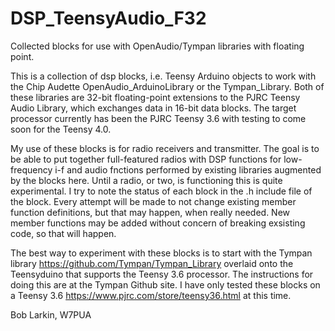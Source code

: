 # DSP_TeensyAudio_F32
Collected blocks for use with OpenAudio/Tympan libraries with floating point.

This is a collection of dsp blocks, i.e. Teensy Arduino objects to work with the Chip Audette OpenAudio_ArduinoLibrary or the Tympan_Library.  Both of these libraries are 32-bit floating-point extensions to the PJRC Teensy Audio Library, which exchanges data in 16-bit data blocks.  The target processor currently has been the PJRC Teensy 3.6 with testing to come soon for the Teensy 4.0.

My use of these blocks is for radio receivers and transmitter.  The goal is to be able to put together full-featured radios with DSP functions for low-frequency i-f and audio fnctions performed by existing libraries augmented by the blocks here.  Until a radio, or two, is functioning this is quite experimental.  I try to note the status of each block in the .h include file of the block. Every attempt will be made to not change existing member function definitions, but that may happen, when really needed.  New member functions may be added without concern of breaking exsisting code, so that will happen.

The best way to experiment with these blocks is to start with the Tympan library
https://github.com/Tympan/Tympan_Library overlaid onto the Teensyduino that supports the Teensy 3.6 processor.  The instructions for doing this are at the Tympan Github site.  I have only tested these blocks on a Teensy 3.6
https://www.pjrc.com/store/teensy36.html at this time.

Bob Larkin,  W7PUA
